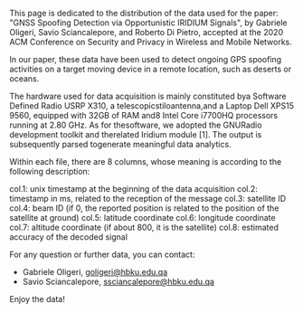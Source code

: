 This page is dedicated to the distribution of the data used for the paper: "GNSS Spoofing Detection via Opportunistic IRIDIUM Signals", by Gabriele Oligeri, Savio Sciancalepore, and Roberto Di Pietro, accepted at the 2020 ACM Conference on Security and Privacy in Wireless and Mobile Networks.

In our paper, these data have been used to detect ongoing GPS spoofing activities on a target moving device in a remote location, such as deserts or oceans.

The hardware used for data acquisition is mainly constituted bya Software Defined Radio USRP X310, a telescopicstiloantenna,and a Laptop Dell XPS15 9560, equipped with 32GB of RAM and8 Intel Core i7700HQ processors running at 2.80 GHz. As for thesoftware, we adopted the GNURadio development toolkit and therelated Iridium module [1]. The output is subsequently parsed togenerate meaningful data analytics.

Within each file, there are 8 columns, whose meaning is according to the following description:

col.1: unix timestamp at the beginning of the data acquisition
col.2: timestamp in ms, related to the reception of the message
col.3: satellite ID
col.4: beam ID (if 0, the reported position is related to the position of the satellite at ground)
col.5: latitude coordinate
col.6: longitude coordinate
col.7: altitude coordinate (if about 800, it is the satellite)
col.8: estimated accuracy of the decoded signal

For any question or further data, you can contact:

- Gabriele Oligeri, goligeri@hbku.edu.qa
- Savio Sciancalepore, ssciancalepore@hbku.edu.qa

Enjoy the data!